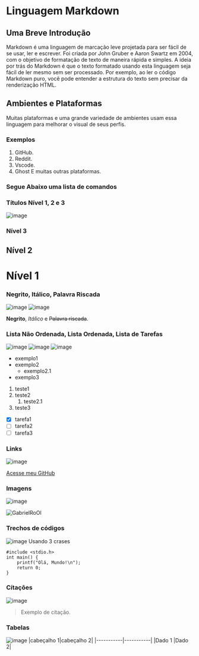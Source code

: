 # Linguagem Markdown
## Uma Breve Introdução
Markdown é uma linguagem de marcação leve projetada para ser fácil de se usar, ler e escrever. Foi criada por John Gruber e Aaron Swartz em 2004, com o objetivo de formatação de texto de maneira rápida e simples.
A ideia por trás do Markdown é que o texto formatado usando esta linguagem seja fácil de ler mesmo sem ser processado. Por exemplo, ao ler o código Markdown puro, você pode entender a estrutura do texto sem precisar da renderização HTML.
## Ambientes e Plataformas
Muitas plataformas e uma grande variedade de ambientes usam essa linguagem para melhorar o visual de seus perfis.
### Exemplos
1. GitHub.
2. Reddit.
3. Vscode.
4. Ghost
E muitas outras plataformas.
### Segue Abaixo uma lista de comandos

### Títulos Nível 1, 2 e 3
![image](https://github.com/GabrielRoOl/Linguagem-Markdown/assets/144238400/615c8657-4380-437f-bc02-306220b0a552)
### Nível 3
## Nível 2
# Nível 1

### Negrito, Itálico, Palavra Riscada
![image](https://github.com/GabrielRoOl/Linguagem-Markdown/assets/144238400/85e4e457-5a02-4ce2-915f-b2128a3d87a3)
![image](https://github.com/GabrielRoOl/Linguagem-Markdown/assets/144238400/ea129fcd-fb58-4e28-9d44-766280244cf9)

**Negrito**, *Itálico* e ~~Palavra riscada~~.

### Lista Não Ordenada, Lista Ordenada, Lista de Tarefas
![image](https://github.com/GabrielRoOl/Linguagem-Markdown/assets/144238400/e6018720-3a84-4657-9536-69b443e019f0)
![image](https://github.com/GabrielRoOl/Linguagem-Markdown/assets/144238400/14018d79-5018-4b4a-8054-27d94f807032)
![image](https://github.com/GabrielRoOl/Linguagem-Markdown/assets/144238400/defd0d01-ffbf-491a-978f-16d2cbbbbf0a)


- exemplo1    
- exemplo2
  - exemplo2.1
- exemplo3

1. teste1
2. teste2
   1. teste2.1
4. teste3

- [x] tarefa1
- [ ] tarefa2
- [ ] tarefa3

### Links
![image](https://github.com/GabrielRoOl/Linguagem-Markdown/assets/144238400/76cb9e2f-e440-47ff-a6c2-c47ad4a45943)

[Acesse meu GitHub](https://github.com/GabrielRoOl/Linguagem-Markdown/edit/main/README.md)

### Imagens
![image](https://github.com/GabrielRoOl/Linguagem-Markdown/assets/144238400/56ac9fb1-04c2-4f32-89dd-0530c1b35343)

![GabrielRoOl](https://github.com/GabrielRoOl/Linguagem-Markdown/assets/144238400/f43f4be9-60ce-47e4-868d-3c1877c4700b)

### Trechos de códigos
![image](https://github.com/GabrielRoOl/Linguagem-Markdown/assets/144238400/77f910c3-78a7-4ee3-9f19-396626403206)
Usando 3 crases

```
#include <stdio.h>
int main() {
    printf("Olá, Mundo!\n");
    return 0;
}
```
### Cítações
![image](https://github.com/GabrielRoOl/Linguagem-Markdown/assets/144238400/d6928764-7e43-497f-8300-af1c4436681f)

> Exemplo de cítação.
### Tabelas
![image](https://github.com/GabrielRoOl/Linguagem-Markdown/assets/144238400/cb4b7d41-61aa-4440-8a57-8db98885030e)
|cabeçalho 1|cabeçalho 2|
|-----------|-----------|
|Dado 1    |Dado 2|
